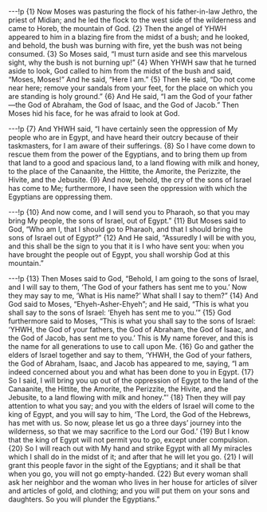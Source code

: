 ---!p
{1} Now Moses was pasturing the flock of his father-in-law Jethro, the priest of Midian; and he led the flock to the west side of the wilderness and came to Horeb, the mountain of God. {2} Then the angel of YHWH appeared to him in a blazing fire from the midst of a bush; and he looked, and behold, the bush was burning with fire, yet the bush was not being consumed. {3} So Moses said, “I must turn aside and see this marvelous sight, why the bush is not burning up!” {4} When YHWH saw that he turned aside to look, God called to him from the midst of the bush and said, “Moses, Moses!” And he said, “Here I am.” {5} Then He said, “Do not come near here; remove your sandals from your feet, for the place on which you are standing is holy ground.” {6} And He said, “I am the God of your father—the God of Abraham, the God of Isaac, and the God of Jacob.” Then Moses hid his face, for he was afraid to look at God.

---!p
{7} And YHWH said, “I have certainly seen the oppression of My people who are in Egypt, and have heard their outcry because of their taskmasters, for I am aware of their sufferings. {8} So I have come down to rescue them from the power of the Egyptians, and to bring them up from that land to a good and spacious land, to a land flowing with milk and honey, to the place of the Canaanite, the Hittite, the Amorite, the Perizzite, the Hivite, and the Jebusite. {9} And now, behold, the cry of the sons of Israel has come to Me; furthermore, I have seen the oppression with which the Egyptians are oppressing them.

---!p
{10} And now come, and I will send you to Pharaoh, so that you may bring My people, the sons of Israel, out of Egypt.” {11} But Moses said to God, “Who am I, that I should go to Pharaoh, and that I should bring the sons of Israel out of Egypt?” {12} And He said, “Assuredly I will be with you, and this shall be the sign to you that it is I who have sent you: when you have brought the people out of Egypt, you shall worship God at this mountain.”

---!p
{13} Then Moses said to God, “Behold, I am going to the sons of Israel, and I will say to them, ‘The God of your fathers has sent me to you.’ Now they may say to me, ‘What is His name?’ What shall I say to them?” {14} And God said to Moses, “Ehyeh-Asher-Ehyeh”; and He said, “This is what you shall say to the sons of Israel: ‘Ehyeh has sent me to you.’” {15} God furthermore said to Moses, “This is what you shall say to the sons of Israel: ‘YHWH, the God of your fathers, the God of Abraham, the God of Isaac, and the God of Jacob, has sent me to you.’ This is My name forever, and this is the name for all generations to use to call upon Me. {16} Go and gather the elders of Israel together and say to them, ‘YHWH, the God of your fathers, the God of Abraham, Isaac, and Jacob has appeared to me, saying, “I am indeed concerned about you and what has been done to you in Egypt. {17} So I said, I will bring you up out of the oppression of Egypt to the land of the Canaanite, the Hittite, the Amorite, the Perizzite, the Hivite, and the Jebusite, to a land flowing with milk and honey.”’ {18} Then they will pay attention to what you say; and you with the elders of Israel will come to the king of Egypt, and you will say to him, ‘The Lord, the God of the Hebrews, has met with us. So now, please let us go a three days’ journey into the wilderness, so that we may sacrifice to the Lord our God.’ {19} But I know that the king of Egypt will not permit you to go, except under compulsion. {20} So I will reach out with My hand and strike Egypt with all My miracles which I shall do in the midst of it; and after that he will let you go. {21} I will grant this people favor in the sight of the Egyptians; and it shall be that when you go, you will not go empty-handed. {22} But every woman shall ask her neighbor and the woman who lives in her house for articles of silver and articles of gold, and clothing; and you will put them on your sons and daughters. So you will plunder the Egyptians.”